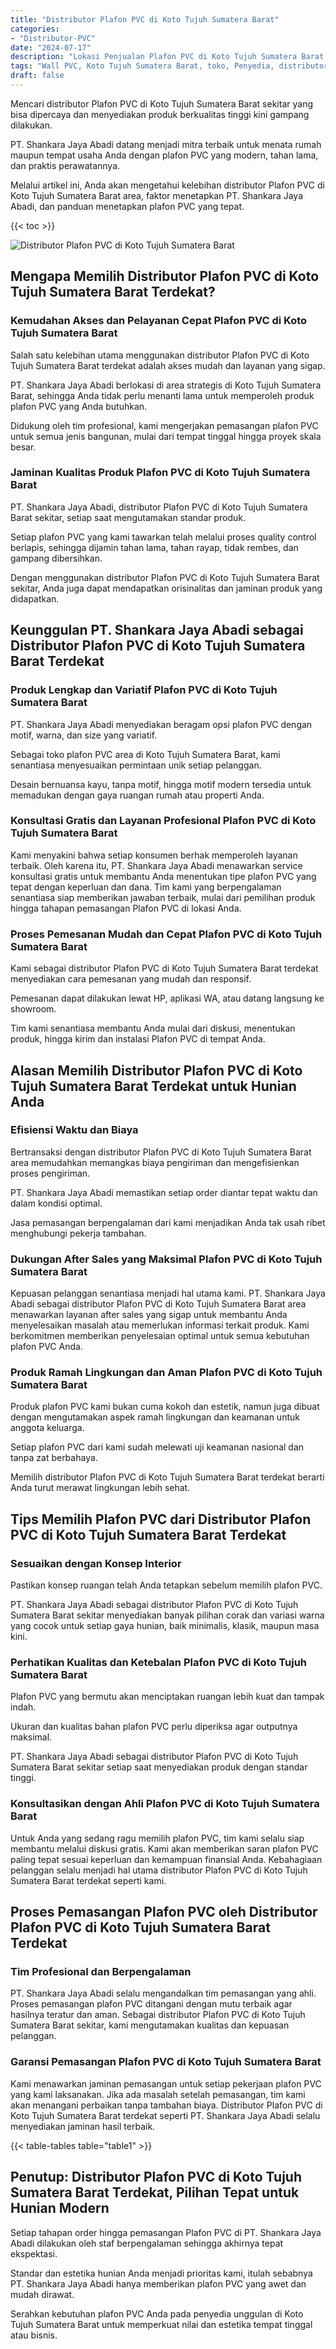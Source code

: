 ```yaml
---
title: "Distributor Plafon PVC di Koto Tujuh Sumatera Barat"
categories: 
- "Distributor-PVC"
date: "2024-07-17"
description: "Lokasi Penjualan Plafon PVC di Koto Tujuh Sumatera Barat untuk rumah, office, serta gerai. Panel berkualitas, pilihan motif, warna menarik, beserta jasa instalasi oleh tenaga ahli profesional serta garansi resmi!|Layanan distribusi Plafon PVC di Koto Tujuh Sumatera Barat bagi kebutuhan tempat tinggal, kantor, maupun toko, dengan panel unggulan dan pemasangan oleh teknisi berpengalaman dan kepastian resmi.|Pilihan Plafon PVC di Koto Tujuh Sumatera Barat yang terpercaya untuk tempat tinggal, kantor, serta toko, bersama material unggulan dan penempatan ditangani oleh tim ahli dan jaminan resmi.|Penyediaan Plafon PVC di Koto Tujuh Sumatera Barat untuk rumah, perkantoran, serta ritel, dengan material berkualitas dan instalasi ditangani oleh tim ahli, lengkap beserta kepastian resmi.}"
tags: "Wall PVC, Koto Tujuh Sumatera Barat, toko, Penyedia, distributor"
draft: false
---
```


Mencari distributor Plafon PVC di Koto Tujuh Sumatera Barat sekitar yang bisa dipercaya dan menyediakan produk berkualitas tinggi kini gampang dilakukan.

PT. Shankara Jaya Abadi datang menjadi mitra terbaik untuk menata rumah maupun tempat usaha Anda dengan plafon PVC yang modern, tahan lama, dan praktis perawatannya.

Melalui artikel ini, Anda akan mengetahui kelebihan distributor Plafon PVC di Koto Tujuh Sumatera Barat area, faktor menetapkan PT. Shankara Jaya Abadi, dan panduan menetapkan plafon PVC yang tepat.

{{< toc >}}

![Distributor Plafon PVC di Koto Tujuh Sumatera Barat](/images/Distributor-PVC/Distributor-Plafon-PVC-di-Koto-Tujuh-Sumatera-Barat.png)


## Mengapa Memilih Distributor Plafon PVC di Koto Tujuh Sumatera Barat Terdekat?

### Kemudahan Akses dan Pelayanan Cepat Plafon PVC di Koto Tujuh Sumatera Barat

Salah satu kelebihan utama menggunakan distributor Plafon PVC di Koto Tujuh Sumatera Barat terdekat adalah akses mudah dan layanan yang sigap.

PT. Shankara Jaya Abadi berlokasi di area strategis di Koto Tujuh Sumatera Barat, sehingga Anda tidak perlu menanti lama untuk memperoleh produk plafon PVC yang Anda butuhkan.

Didukung oleh tim profesional, kami mengerjakan pemasangan plafon PVC untuk semua jenis bangunan, mulai dari tempat tinggal hingga proyek skala besar.

### Jaminan Kualitas Produk Plafon PVC di Koto Tujuh Sumatera Barat

PT. Shankara Jaya Abadi, distributor Plafon PVC di Koto Tujuh Sumatera Barat sekitar, setiap saat mengutamakan standar produk.

Setiap plafon PVC yang kami tawarkan telah melalui proses quality control berlapis, sehingga dijamin tahan lama, tahan rayap, tidak rembes, dan gampang dibersihkan.

Dengan menggunakan distributor Plafon PVC di Koto Tujuh Sumatera Barat sekitar, Anda juga dapat mendapatkan orisinalitas dan jaminan produk yang didapatkan.

## Keunggulan PT. Shankara Jaya Abadi sebagai Distributor Plafon PVC di Koto Tujuh Sumatera Barat Terdekat

### Produk Lengkap dan Variatif Plafon PVC di Koto Tujuh Sumatera Barat

PT. Shankara Jaya Abadi menyediakan beragam opsi plafon PVC dengan motif, warna, dan size yang variatif.

Sebagai toko plafon PVC area di Koto Tujuh Sumatera Barat, kami senantiasa menyesuaikan permintaan unik setiap pelanggan.

Desain bernuansa kayu, tanpa motif, hingga motif modern tersedia untuk memadukan dengan gaya ruangan rumah atau properti Anda.

### Konsultasi Gratis dan Layanan Profesional Plafon PVC di Koto Tujuh Sumatera Barat

Kami menyakini bahwa setiap konsumen berhak memperoleh layanan terbaik. Oleh karena itu, PT. Shankara Jaya Abadi menawarkan service konsultasi gratis untuk membantu Anda menentukan tipe plafon PVC yang tepat dengan keperluan dan dana. Tim kami yang berpengalaman senantiasa siap memberikan jawaban terbaik, mulai dari pemilihan produk hingga tahapan pemasangan Plafon PVC di lokasi Anda.

### Proses Pemesanan Mudah dan Cepat Plafon PVC di Koto Tujuh Sumatera Barat

Kami sebagai distributor Plafon PVC di Koto Tujuh Sumatera Barat terdekat menyediakan cara pemesanan yang mudah dan responsif.

Pemesanan dapat dilakukan lewat HP, aplikasi WA, atau datang langsung ke showroom.

Tim kami senantiasa membantu Anda mulai dari diskusi, menentukan produk, hingga kirim dan instalasi Plafon PVC di tempat Anda.

## Alasan Memilih Distributor Plafon PVC di Koto Tujuh Sumatera Barat Terdekat untuk Hunian Anda

### Efisiensi Waktu dan Biaya

Bertransaksi dengan distributor Plafon PVC di Koto Tujuh Sumatera Barat area memudahkan memangkas biaya pengiriman dan mengefisienkan proses pengiriman.

PT. Shankara Jaya Abadi memastikan setiap order diantar tepat waktu dan dalam kondisi optimal.

Jasa pemasangan berpengalaman dari kami menjadikan Anda tak usah ribet menghubungi pekerja tambahan.

### Dukungan After Sales yang Maksimal Plafon PVC di Koto Tujuh Sumatera Barat

Kepuasan pelanggan senantiasa menjadi hal utama kami. PT. Shankara Jaya Abadi sebagai distributor Plafon PVC di Koto Tujuh Sumatera Barat area menawarkan layanan after sales yang sigap untuk membantu Anda menyelesaikan masalah atau memerlukan informasi terkait produk. Kami berkomitmen memberikan penyelesaian optimal untuk semua kebutuhan plafon PVC Anda.

### Produk Ramah Lingkungan dan Aman Plafon PVC di Koto Tujuh Sumatera Barat

Produk plafon PVC kami bukan cuma kokoh dan estetik, namun juga dibuat dengan mengutamakan aspek ramah lingkungan dan keamanan untuk anggota keluarga.

Setiap plafon PVC dari kami sudah melewati uji keamanan nasional dan tanpa zat berbahaya.

Memilih distributor Plafon PVC di Koto Tujuh Sumatera Barat terdekat berarti Anda turut merawat lingkungan lebih sehat.

## Tips Memilih Plafon PVC dari Distributor Plafon PVC di Koto Tujuh Sumatera Barat Terdekat

### Sesuaikan dengan Konsep Interior

Pastikan konsep ruangan telah Anda tetapkan sebelum memilih plafon PVC.

PT. Shankara Jaya Abadi sebagai distributor Plafon PVC di Koto Tujuh Sumatera Barat sekitar menyediakan banyak pilihan corak dan variasi warna yang cocok untuk setiap gaya hunian, baik minimalis, klasik, maupun masa kini.

### Perhatikan Kualitas dan Ketebalan Plafon PVC di Koto Tujuh Sumatera Barat

Plafon PVC yang bermutu akan menciptakan ruangan lebih kuat dan tampak indah.

Ukuran dan kualitas bahan plafon PVC perlu diperiksa agar outputnya maksimal.

PT. Shankara Jaya Abadi sebagai distributor Plafon PVC di Koto Tujuh Sumatera Barat sekitar setiap saat menyediakan produk dengan standar tinggi.

### Konsultasikan dengan Ahli Plafon PVC di Koto Tujuh Sumatera Barat

Untuk Anda yang sedang ragu memilih plafon PVC, tim kami selalu siap membantu melalui diskusi gratis. Kami akan memberikan saran plafon PVC paling tepat sesuai keperluan dan kemampuan finansial Anda. Kebahagiaan pelanggan selalu menjadi hal utama distributor Plafon PVC di Koto Tujuh Sumatera Barat terdekat seperti kami.

## Proses Pemasangan Plafon PVC oleh Distributor Plafon PVC di Koto Tujuh Sumatera Barat Terdekat

### Tim Profesional dan Berpengalaman

PT. Shankara Jaya Abadi selalu mengandalkan tim pemasangan yang ahli. Proses pemasangan plafon PVC ditangani dengan mutu terbaik agar hasilnya teratur dan aman. Sebagai distributor Plafon PVC di Koto Tujuh Sumatera Barat sekitar, kami mengutamakan kualitas dan kepuasan pelanggan.

### Garansi Pemasangan Plafon PVC di Koto Tujuh Sumatera Barat

Kami menawarkan jaminan pemasangan untuk setiap pekerjaan plafon PVC yang kami laksanakan. Jika ada masalah setelah pemasangan, tim kami akan menangani perbaikan tanpa tambahan biaya. Distributor Plafon PVC di Koto Tujuh Sumatera Barat terdekat seperti PT. Shankara Jaya Abadi selalu menyediakan jaminan hasil terbaik.

{{< table-tables table="table1" >}}

## Penutup: Distributor Plafon PVC di Koto Tujuh Sumatera Barat Terdekat, Pilihan Tepat untuk Hunian Modern

Setiap tahapan order hingga pemasangan Plafon PVC di PT. Shankara Jaya Abadi dilakukan oleh staf berpengalaman sehingga akhirnya tepat ekspektasi.

Standar dan estetika hunian Anda menjadi prioritas kami, itulah sebabnya PT. Shankara Jaya Abadi hanya memberikan plafon PVC yang awet dan mudah dirawat.

Serahkan kebutuhan plafon PVC Anda pada penyedia unggulan di Koto Tujuh Sumatera Barat untuk memperkuat nilai dan estetika tempat tinggal atau bisnis.